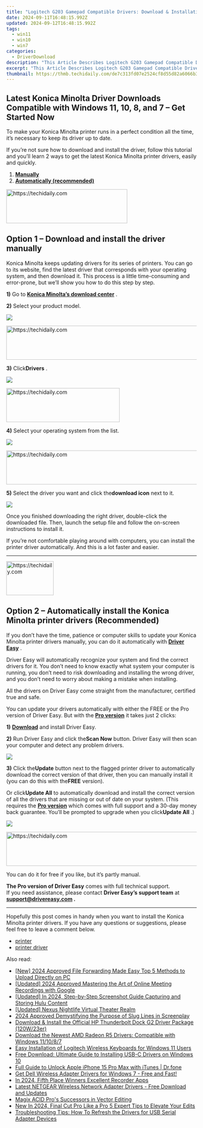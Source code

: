 ```yaml
---
title: "Logitech G203 Gamepad Compatible Drivers: Download & Installation Guide for Windows 7, 10, and 11"
date: 2024-09-11T16:48:15.992Z
updated: 2024-09-12T16:48:15.992Z
tags:
  - win11
  - win10
  - win7
categories:
  - DriverDownload
description: "This Article Describes Logitech G203 Gamepad Compatible Drivers: Download & Installation Guide for Windows 7, 10, and 11"
excerpt: "This Article Describes Logitech G203 Gamepad Compatible Drivers: Download & Installation Guide for Windows 7, 10, and 11"
thumbnail: https://thmb.techidaily.com/de7c313fd07e2524cf8d55d82a6066b369ed71aad2bc2f894ad55f60508b5e77.jpg
---
```


## Latest Konica Minolta Driver Downloads Compatible with Windows 11, 10, 8, and 7 – Get Started Now

To make your Konica Minolta printer runs in a perfect condition all the time, it’s necessary to keep its driver up to date.

 If you’re not sure how to download and install the driver, follow this tutorial and you’ll learn 2 ways to get the latest Konica Minolta printer drivers, easily and quickly.

1. **[Manually](https://tools.techidaily.com/drivereasy/download/)**
2. **[Automatically (recommended)](https://www.drivereasy.com/knowledge/konica-minolta-printer-drivers-download-and-install-guide/#option2)**

<!-- affiliate ads begin -->
<a href="https://wigfever.sjv.io/c/5597632/2014857/22899" target="_top" id="2014857">
  <img src="//a.impactradius-go.com/display-ad/22899-2014857" border="0" alt="https://techidaily.com" width="320" height="90"/>
</a>
<img height="0" width="0" src="https://wigfever.sjv.io/i/5597632/2014857/22899" style="position:absolute;visibility:hidden;" border="0" />
<!-- affiliate ads end -->

## Option 1 – Download and install the driver manually

 Konica Minolta keeps updating drivers for its series of printers. You can go to its website, find the latest driver that corresponds with your operating system, and then download it. This process is a little time-consuming and error-prone, but we’ll show you how to do this step by step.

**1)** Go to **[Konica Minolta’s download center](https://www.konicaminolta.eu/eu-en/support/download-centre)**  .

**2)** Select your product model.

![](https://images.drivereasy.com/wp-content/uploads/2020/09/0-1-1200x169.jpg)

<!-- affiliate ads begin -->
<a href="https://appsumo.8odi.net/c/5597632/2128844/7443" target="_top" id="2128844">
  <img src="//a.impactradius-go.com/display-ad/7443-2128844" border="0" alt="https://techidaily.com" width="728" height="90"/>
</a>
<img height="0" width="0" src="https://appsumo.8odi.net/i/5597632/2128844/7443" style="position:absolute;visibility:hidden;" border="0" />
<!-- affiliate ads end -->

**3)** Click**Drivers** .

![](https://images.drivereasy.com/wp-content/uploads/2020/09/0-2-1200x203.jpg)

<!-- affiliate ads begin -->
<a href="https://wigfever.sjv.io/c/5597632/2005184/22899" target="_top" id="2005184">
  <img src="//a.impactradius-go.com/display-ad/22899-2005184" border="0" alt="https://techidaily.com" width="300" height="90"/>
</a>
<img height="0" width="0" src="https://wigfever.sjv.io/i/5597632/2005184/22899" style="position:absolute;visibility:hidden;" border="0" />
<!-- affiliate ads end -->

**4)** Select your operating system from the list.

![](https://images.drivereasy.com/wp-content/uploads/2020/09/0-3-2.jpg)

<!-- affiliate ads begin -->
<a href="https://ephamedtechinc.pxf.io/c/5597632/2136627/26400" target="_top" id="2136627">
  <img src="//a.impactradius-go.com/display-ad/26400-2136627" border="0" alt="https://techidaily.com" width="728" height="90"/>
</a>
<img height="0" width="0" src="https://ephamedtechinc.pxf.io/i/5597632/2136627/26400" style="position:absolute;visibility:hidden;" border="0" />
<!-- affiliate ads end -->

**5)** Select the driver you want and click the**download icon** next to it.

![](https://images.drivereasy.com/wp-content/uploads/2020/09/0-4-2-1200x270.jpg)

 Once you finished downloading the right driver, double-click the downloaded file. Then, launch the setup file and follow the on-screen instructions to install it.

 If you’re not comfortable playing around with computers, you can install the printer driver automatically. And this is a lot faster and easier.

---

<!-- affiliate ads begin -->
<a href="https://aligracehair.sjv.io/c/5597632/2115927/19272" target="_top" id="2115927">
  <img src="//a.impactradius-go.com/display-ad/19272-2115927" border="0" alt="https://techidaily.com" width="125" height="90"/>
</a>
<img height="0" width="0" src="https://aligracehair.sjv.io/i/5597632/2115927/19272" style="position:absolute;visibility:hidden;" border="0" />
<!-- affiliate ads end -->

## Option 2 – Automatically install the Konica Minolta printer drivers (Recommended)

 If you don’t have the time, patience or computer skills to update your Konica Minolta printer drivers manually, you can do it automatically with **[Driver Easy](https://tools.techidaily.com/drivereasy/download/)**  .

 Driver Easy will automatically recognize your system and find the correct drivers for it. You don’t need to know exactly what system your computer is running, you don’t need to risk downloading and installing the wrong driver, and you don’t need to worry about making a mistake when installing.

 All the drivers on Driver Easy come straight from the manufacturer, certified true and safe.

 You can update your drivers automatically with either the FREE or the Pro version of Driver Easy. But with the **[Pro version](https://tools.techidaily.com/drivereasy/download/)**  it takes just 2 clicks:

**1)** **[Download](https://tools.techidaily.com/drivereasy/download/)**  and install Driver Easy.

**2)** Run Driver Easy and click the**Scan Now** button. Driver Easy will then scan your computer and detect any problem drivers.

![](https://images.drivereasy.com/wp-content/uploads/2020/09/de-1.jpg)

**3)** Click the**Update** button next to the flagged printer driver to automatically download the correct version of that driver, then you can manually install it (you can do this with the**FREE** version).

 Or click**Update All** to automatically download and install the correct version of all the drivers that are missing or out of date on your system. (This requires the **[Pro version](https://tools.techidaily.com/drivereasy/download/)**  which comes with full support and a 30-day money back guarantee. You’ll be prompted to upgrade when you click**Update All** .)

![](https://images.drivereasy.com/wp-content/uploads/2020/09/de-2.jpg)

<!-- affiliate ads begin -->
<a href="https://appsumo.8odi.net/c/5597632/2128843/7443" target="_top" id="2128843">
  <img src="//a.impactradius-go.com/display-ad/7443-2128843" border="0" alt="https://techidaily.com" width="728" height="90"/>
</a>
<img height="0" width="0" src="https://appsumo.8odi.net/i/5597632/2128843/7443" style="position:absolute;visibility:hidden;" border="0" />
<!-- affiliate ads end -->

 You can do it for free if you like, but it’s partly manual.

**The Pro version of Driver Easy** comes with full technical support.  
 If you need assistance, please contact **Driver Easy’s support team** at **[support@drivereasy.com](https://tools.techidaily.com/drivereasy/download/) .**

---

 Hopefully this post comes in handy when you want to install the Konica Minolta printer drivers. If you have any questions or suggestions, please feel free to leave a comment below.

* [printer](https://tools.techidaily.com/drivereasy/download/)
* [printer driver](https://tools.techidaily.com/drivereasy/download/)

<ins class="adsbygoogle"
     style="display:block"
     data-ad-format="autorelaxed"
     data-ad-client="ca-pub-7571918770474297"
     data-ad-slot="1223367746"></ins>

<ins class="adsbygoogle"
     style="display:block"
     data-ad-client="ca-pub-7571918770474297"
     data-ad-slot="8358498916"
     data-ad-format="auto"
     data-full-width-responsive="true"></ins>

<span class="atpl-alsoreadstyle">Also read:</span>
<div><ul>
<li><a href="https://article-files.techidaily.com/new-2024-approved-file-forwarding-made-easy-top-5-methods-to-upload-directly-on-pc/"><u>[New] 2024 Approved File Forwarding Made Easy Top 5 Methods to Upload Directly on PC</u></a></li>
<li><a href="https://screen-recording.techidaily.com/updated-2024-approved-mastering-the-art-of-online-meeting-recordings-with-google/"><u>[Updated] 2024 Approved Mastering the Art of Online Meeting Recordings with Google</u></a></li>
<li><a href="https://screen-capture.techidaily.com/updated-in-2024-step-by-step-screenshot-guide-capturing-and-storing-hulu-content/"><u>[Updated] In 2024, Step-by-Step Screenshot Guide Capturing and Storing Hulu Content</u></a></li>
<li><a href="https://extra-support.techidaily.com/updated-nexus-nightlife-virtual-theater-realm/"><u>[Updated] Nexus Nightlife Virtual Theater Realm</u></a></li>
<li><a href="https://fox-hovers.techidaily.com/2024-approved-demystifying-the-purpose-of-slug-lines-in-screenplay/"><u>2024 Approved Demystifying the Purpose of Slug Lines in Screenplay</u></a></li>
<li><a href="https://hardware-updates.techidaily.com/download-and-install-the-official-hp-thunderbolt-dock-g2-driver-package-120w23er/"><u>Download & Install the Official HP Thunderbolt Dock G2 Driver Package (120W/23er)</u></a></li>
<li><a href="https://hardware-updates.techidaily.com/download-the-newest-amd-radeon-r5-drivers-compatible-with-windows-111087/"><u>Download the Newest AMD Radeon R5 Drivers: Compatible with Windows 11/10/8/7</u></a></li>
<li><a href="https://hardware-updates.techidaily.com/easy-installation-of-logitech-wireless-keyboards-for-windows-11-users/"><u>Easy Installation of Logitech Wireless Keyboards for Windows 11 Users</u></a></li>
<li><a href="https://hardware-updates.techidaily.com/free-download-ultimate-guide-to-installing-usb-c-drivers-on-windows-10/"><u>Free Download: Ultimate Guide to Installing USB-C Drivers on Windows 10</u></a></li>
<li><a href="https://iphone-unlock.techidaily.com/full-guide-to-unlock-apple-iphone-15-pro-max-with-itunes-drfone-by-drfone-ios/"><u>Full Guide to Unlock Apple iPhone 15 Pro Max with iTunes | Dr.fone</u></a></li>
<li><a href="https://hardware-updates.techidaily.com/get-dell-wireless-adapter-drivers-for-windows-7-free-and-fast/"><u>Get Dell Wireless Adapter Drivers for Windows 7 - Free and Fast!</u></a></li>
<li><a href="https://screen-activity-recording.techidaily.com/in-2024-fifth-place-winners-excellent-recorder-apps/"><u>In 2024, Fifth Place Winners Excellent Recorder Apps</u></a></li>
<li><a href="https://hardware-updates.techidaily.com/latest-netgear-wireless-network-adapter-drivers-free-download-and-updates/"><u>Latest NETGEAR Wireless Network Adapter Drivers - Free Download and Updates</u></a></li>
<li><a href="https://extra-tips.techidaily.com/magix-acid-pros-successors-in-vector-editing/"><u>Magix ACID Pro's Successors in Vector Editing</u></a></li>
<li><a href="https://video-ai-editor.techidaily.com/new-in-2024-final-cut-pro-like-a-pro-5-expert-tips-to-elevate-your-edits/"><u>New In 2024, Final Cut Pro Like a Pro 5 Expert Tips to Elevate Your Edits</u></a></li>
<li><a href="https://hardware-updates.techidaily.com/troubleshooting-tips-how-to-refresh-the-drivers-for-usb-serial-adapter-devices/"><u>Troubleshooting Tips: How To Refresh the Drivers for USB Serial Adapter Devices</u></a></li>
</ul></div>

